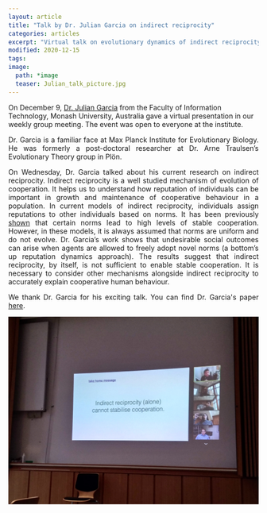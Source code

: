 ```yaml
---
layout: article
title: "Talk by Dr. Julian Garcia on indirect reciprocity"
categories: articles
excerpt: "Virtual talk on evolutionary dynamics of indirect reciprocity with endogenous norms"
modified: 2020-12-15
tags:
image:
  path: *image
  teaser: Julian_talk_picture.jpg
---
```


<p align="justify">

On December 9, <a href="https://garciajulian.com/">Dr. Julian Garcia</a> from
the Faculty of Information Technology, Monash University, Australia gave a
virtual presentation in our weekly group meeting. The event was open to everyone
at the institute.
</p>

<p align="justify">
Dr. Garcia is a familiar face at Max Planck Institute for Evolutionary Biology. He was formerly a post-doctoral researcher at Dr. Arne Traulsen’s Evolutionary Theory group in Plön.
</p>

<p align="justify">
On Wednesday, Dr. Garcia talked about his current research on indirect reciprocity. Indirect reciprocity is a well studied mechanism of evolution of cooperation. It helps us to understand how reputation of individuals can be important in growth and maintenance of cooperative behaviour in a population. In current models of indirect reciprocity, individuals assign reputations to other individuals based on norms. It has been previously <a href="https://www.sciencedirect.com/science/article/pii/S0022519305003474?casa_token=ip4QVCOVz-IAAAAA:7kS7m1JXQbAB1enG3uHjTePYCj2IzynPSOWs1qQtQRMN-wsZsRBB-r6qBPseZYSAIB868is">shown</a> that certain norms lead to high levels of stable cooperation. However, in these models, it is always assumed that norms are uniform and do not evolve. Dr. Garcia’s work shows that undesirable social outcomes can arise when agents are allowed to freely adopt novel norms (a bottom’s up reputation dynamics approach). The results suggest that indirect reciprocity, by itself, is not sufficient to enable stable cooperation. It is necessary to consider other mechanisms alongside indirect reciprocity to accurately explain cooperative human behaviour.
</p>

<p align="justify">
We thank Dr. Garcia for his exciting talk. You can find Dr. Garcia's paper <a href="http://www.ifaamas.org/Proceedings/aamas2019/pdfs/p269.pdf">here</a>.
</p>

<img src="../../images/Julian_talk_picture.jpg" class="center">
